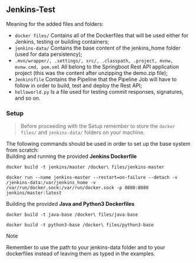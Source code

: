 ## Jenkins-Test
Meaning for the added files and folders:
+ `docker files/` Contains all of the Dockerfiles that will be used either for Jenkins, testing or building containers;
+ `jenkins-data/` Contains the base content of the jenkins_home folder (used for data persistency);
+ `.mvn/wrapper/, .settings/, src/, .classpath, .project, mvnw, mvnw.cmd, pom.xml` All belong to the Springboot Rest API application project (this was the content after unzipping the demo.zip file);
+ `Jenkinsfile` Contains the Pipeline that the Pipeline Job will have to follow in order to build, test and deploy the Rest API;
+ `helloworld.py` Is a file used for testing commit responses, signatures, and so on.

### Setup
> Before proceeding with the Setup remember to store the `docker files/` and `jenkins-data/` folders on your machine.

The following commands should be used in order to set up the base system from scratch: <br />
Building and running the provided **Jenkins Dockerfile**
```
docker build -t jenkins/master /docker\ files/jenkins-master
```
```
docker run --name jenkins-master --restart=on-failure --detach -v /jenkins-data:/var/jenkins_home -v /var/run/docker.sock:/var/run/docker.sock -p 8080:8080 jenkins/master:latest
```

Building the provided **Java and Python3 Dockerfiles**
```
docker build -t java-base /docker\ files/java-base
```
```
docker build -t python3-base /docker\ files/python3-base
```

> [!NOTE]
> Remember to use the path to your jenkins-data folder and to your dockerfiles instead of leaving them as typed in the examples.
